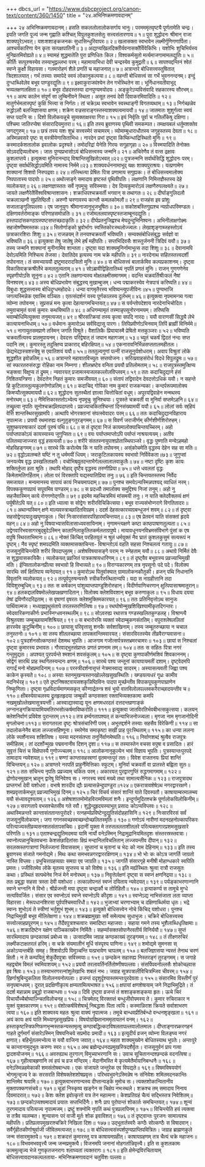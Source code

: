 +++
dbcs_url = "https://www.dsbcproject.org/canon-text/content/360/1450"
title = "२४.अभिनिष्क्रमणावदानम्"

+++
२४ अभिनिष्क्रमणावदानम्।
हसति सकललोलालोकसर्गाय भानुः।
परमममृतवृष्टयै पूर्णतामेति चन्द्रः। 
इयति जगति पूज्यं जन्म गृह्णाति कश्चित् 
विपुलकुशलसेतुः सत्त्वसंतारणाय॥ १॥
पुरा शुद्धोदनः श्रीमान् राजा शाक्यपुरेऽभवत्। 
यशःशशाङ्कजनकः सुधासिन्धुरिवापरः॥ २॥
खलासक्ता स्वभावेन लक्ष्मीर्गुणिगणार्पिता। 
आश्चर्यकारिणा येन कृता सत्पक्षपातिनी॥ ३॥
अद्याप्यखिलदिक्तीर्यवनासक्तैर्विवेकिभिः। 
यशोभिः शुचिभिर्यस्य मुनिव्रतमिवोह्यते॥ ४॥
स्यामहं शुद्धमातेति पुरा प्रणिधितः किल। 
विश्वकर्मसुतो मर्त्यमाजगामामलद्युतिः॥ ५॥
कीर्तिः सत्पुरुषस्येव तस्याभूद्वल्लभा परम्। 
महामायाभिधा देवी चन्द्रस्येव कुमुद्वती॥ ६॥
सापश्यद्दन्तिनं श्वेतं स्वप्ने कुक्षौ विहायसा। 
गतमारोहणं शैले प्रणतिं च महाजनात्॥ ७॥
अत्रान्तरे बोधिसत्त्वस्तुषितात् त्रिदशालयात्। 
गर्भं तस्याः समापेदे स्वयं लोकानुकल्पया॥ ८॥
वहन्ती बोधिसत्त्वं सा गर्भे भुवननन्दनम्। 
इन्दुं दुग्धाब्धिवेलेव बभूव पाण्डुरद्युतिः॥ ९॥
इक्ष्वाकुराजवंश्येन तेन गर्भस्थितेन सा। 
भूर्निधानवतीवाभूद् भव्यलक्षणलक्षिता॥ १०॥
बभूव दोहदस्तस्या दानपुण्यमयोदयः। 
अङ्कुरेऽप्यविसंवादि सहकारस्य सौरभम्॥ ११॥
अत्घ कालेन संपूर्णं सा लुम्बिनीवने स्थिता। 
असूत तनयं देवी दिवाकरमिवादितिः॥ १२॥
मातुर्गर्भमलास्पृष्टं कुक्षिं भित्त्वा स निर्गतः। 
तां चक्रेऽथ स्वभावेन स्वस्थाङ्गी विगतव्यथाम्॥ १३॥
निर्गच्छन्नेव रुद्धोऽसौ बलजिज्ञासया क्षणम्। 
शक्रेण वज्रसाराङ्गस्तस्याशक्यत्वमाययौ॥ १४॥
जातमातः शुशुर्गत्वा स्वयं सप्त पदानि सः। 
दिशो विलोकयन्नूचे सुव्यक्ताक्षरया गिरा॥ १५॥
इयं निर्वृतिः पूर्वा च गतिर्लोकेषु दक्षिणा। 
पश्चिमा जातिरप्येषा संसारादियमुत्तरा॥ १६॥
इति तस्य ब्रुवाणस्य पृथिवी समकम्पत। 
तमक्षयबलं धर्तुमशक्तेव जगद्गुरुम्॥ १७॥
छत्रं तस्य यशः शुभ्रं सत्त्वस्मेरं सचामरम्। 
व्योमाम्बुधाराधौतस्य जगृहुस्तस्य देवता॥ १८॥
अस्मिन्नवसरे पृष्टः स् वस्त्रीयेणासिताभिधः। 
नारदेन प्रभां दृष्ट्वा किष्किन्धाद्रिस्थितो मुनिः॥ १९॥
कस्मादर्कशतालोक इवालोकः प्रदृश्यते। 
तमोदरिद्रां येनेति गिरयः सगुहागृहाः॥ २०॥
विस्मयादिति तेनोक्तः सोऽवदद्दिव्यलोचनः। 
जातः पुण्यप्रभासोऽयं बोधिसत्त्वस्य जन्मनि॥ २१॥
अचिरेणैव तं वत्स द्रक्षावः कुशलाप्तये। 
इत्युक्त्वा मुनिरानन्दाद् विश्रान्तिसुखितोऽभवत्॥२२॥
पुत्रजन्मनि सर्वार्थसिद्धिं शुद्धोदनः परम्। 
दृष्ट्वा सर्वार्थसिद्धोऽयमिति नामास्य निर्ममे॥२३॥
शाक्यवर्धननामाभूद् यक्षः शाक्यपुराश्रयः। 
यत्प्रणामेण शाक्यानां शिशवो निरुपद्रवाः॥ २४॥
तत्स्थित्या प्रेषितः पित्रा प्रणामाय सगुह्यकः। 
तं बोधिसत्त्वमालोक्य निपपातास्य पादयोः॥ २५॥
अथोत्सङ्गे समादाय हृष्टस्तं पृथिवीपतिः। 
लक्षणानि निमित्तज्ञैस्तस्य देहे व्यलोकयत्॥ २६॥
लक्षणज्ञास्ततः सर्वे नृपमूचुः सविस्मयाः। 
देव दिव्यकुमारोऽयं लक्षणैरुपलक्ष्यते॥ २७॥
जायते लक्षणैरेतैर्विश्वविश्रान्तशासनः। 
शक्राधिपश्चक्रवर्ती भगवान् स तथागतः॥ २८॥
दीर्घाङ्गुलिदलौ चक्रलाञ्छनौ सुप्रतिष्ठितौ। 
अरुणौ चरणावस्य कान्तौ कमलकोमलौ॥ २९॥
राजहंस इव प्रांशुः सजालाङ्गुलिपल्लवः। 
एष जानुयुगः श्रीमानाजानुभुजभूषितः॥ ३०॥
सकोशबस्तिगुह्यश्च न्यग्रोधपरिमण्डलः। 
दक्षिणावर्तरोमाङ्कः परिणाहसमोन्नतिः॥ ३१॥
रजोमललवास्पृष्टस्तजाम्बूनदद्युतिः। 
हस्तपादांसकण्ठाग्रस्पष्टसप्तच्छदाकृतिः॥ ३२॥
दीर्घप्रतनुजिह्वश्च मेघदुन्दुभिनिश्वनः। 
अभिनीलाक्षगोक्ष्मः सहजोष्णीषमस्तकः॥३४॥
सितोर्णाङ्को भ्रुवोर्भागः स्वस्तिकोरःस्थलोज्ज्वलः। 
लेखाशृङ्गाब्जहस्तोऽयं छत्राकारशिराः शिशुः॥ ३५॥
राजन्नयम् ते तनयश्चक्रवर्ती भविष्यति। 
सम्यक्संबोधिसंबुद्धः सर्वज्ञो वा भविष्यति॥ ३६॥
इत्युक्त्वा तेषु जातेषु लेभे हर्षं महीपतिः। 
सप्तभिदिवसैः शास्तुर्जननी त्रिदिवं ययौ॥ ३७॥
तस्य जन्मनि शाक्यानां मुनीनामिव शान्तता। 
दृष्ट्वा यदा शाक्यमुनिर्नामाभूत्स तदा शिशुः॥  ३८॥
देवानामपि देवोऽयमिति निश्चित्य तेजसा। 
देवातिदेव इत्यस्य नाम चक्रे महीपतिः॥ ३९॥
नारदेनाथ सहितस्तत्त्वदर्शी तपोवनात्। 
तं समभ्याययौ द्रष्टुमादरादसितो मुनिः॥ ४०॥
स बोधिसत्त्वं बालार्कमिव कल्पप्रकाशनम्। 
दृष्ट्वा विकासिवक्र्क्रश्रीर्लेभे कमलतुल्यताम्॥ ४१॥
सोऽब्रावीद्विहितातिथ्यं नृपतिं प्रणतं मुनिः। 
राजन् गुणगणेनेव स्पृहणीयोऽसि सूनुना॥ ४२॥
एतानि लक्षणान्यस्य मोक्षलक्ष्मीसमागमम्। 
वदन्ति चक्रवर्तिश्रीःफलं नैषां विनश्वरम्॥ ४३॥
अस्य बोधिप्रभावेण संबुद्धस्य् मुखाम्बुजम्। 
धन्य पद्माकरस्येव नेत्रपात्रं करिष्यति॥ ४४॥
विबुधाः शुद्धसत्त्वस्य बोधिदुग्धमहोदधेः। 
धन्या वागमृतैरस्य भविष्यन्त्युपजीविनः॥४५॥
पुण्यभाजि जगत्यस्मिन्नेक एवास्मि वञ्चितः। 
एतत्संदर्शनं यस्य पूर्णकालस्य दुर्लभम्॥ ४६॥
इत्युक्त्वा नृपमामन्त्र्य  गत्वा व्योम्ना तपोवनम्। 
सुप्रसन्नं मनः कृत्वा देहत्यागमचिन्तयत्॥ ४७॥
स पर्यन्तोपदेशाय नारदेनाभिचोदितः। 
तमुवाचामृतं वत्सं कुमारः कथयिष्यति॥ ४८॥
अधिगम्यामृतं तस्मान्नृपसूनोरनामयम्। 
तरिष्यसि भवाम्बोधिमित्युक्त्वा तनुमत्यजत्॥ ४९॥
श्रीरसत्क्रियां तस्य कृत्वा सपदि नारदः। 
ययौ वाराणसीं सिद्ध्यै लेभे कात्यायनाभिधाम्॥ ५०॥
वर्धमानः कुमारोऽथ सर्वविद्यासु पारगः। 
लिपिप्रवीणोऽभिनवाम् लिपिं ब्राह्मीं विनिर्ममे॥ ५१॥
नागायुतसमप्राणे तस्मिन् जगति विश्रुते। 
वैशालिकैः प्रियायास्मै प्रेषितो मत्तकुञ्जरः॥ ५२॥
भविष्यति चक्रवर्तीत्यस्य प्रातमुपायनम्। 
देवदत्तः परिद्वेषात् तं जघान महागजम्॥ ५३॥
च्युतं चकर्षं द्विदतं  नन्दः सप्त पदानि तम्। 
कुमारस्तु तदुत्क्षिप्य प्राकाराद् बहिरक्षिपत्॥ ५४॥
एकनारावनिर्भिन्नसप्ततालमहीतलः। 
छेद्यभेद्यास्त्रशस्त्रेषु स एवातिशयं ययौ॥ ५५॥
तततुल्यगुणां पत्नीं राजसूनुर्यशोधराम्। 
अवाप विश्रुतां लोके शुद्धशील इवोन्नतिम्॥ ५६॥
अत्रान्तरे महावातविच्युतः सप्तयोजनः। 
सरित्प्रवाहसंरोधं विदधे विपुलद्रुमः॥ ५७॥
सां स्फारतरुसंरुद्धा रोहिका नाम निम्नगा। 
शीलभ्रष्टेव वनिता प्रययौ प्रतिलोमताम्॥ ५८॥
राजपुत्रस्तमुत्क्षिप्य भङ्क्त्वा विक्षुप्य तं द्रुमम्। 
न्यवारयत् प्रजामत्स्यजलकल्लोलविप्लवम्॥ ५९॥
ततः कदाचिदुद्याने हंसं निशितयन्त्रिणा। 
देवदत्तेन निहतं कुमारः समजीवयत्॥ ६०॥
संतापं तद्विवादेन देवदत्तोऽधिकं ययौ। 
न सहन्ते हि कुटिलास्तुल्यकुलगोणोन्नतिम्॥ ६१॥
कदाचिद् गोपिका नाम कुमारं राजकन्यका। 
कन्दर्परूपमालोक्य किमप्यौत्सुक्यमाययौ॥ ६२॥
शुद्धोदनः सुतस्थैतां ज्ञात्वा चित्तोचितां वधूम्। 
अपूरयद्विवाहेन मन्मथस्य मनोरथम्॥ ६३॥
नैमित्तिकास्ततोऽभ्येत्य नृपमूचुः सुनिश्चयाः। 
पुत्रस्ते चक्रवर्ती वा मुनिर्वा सप्तमेऽहनि॥ ६४॥
तच्छ्रुत्वा नृपतिः सूनोश्चक्राव्र्तिपदाप्तये। 
प्रव्रज्याचकितश्चिन्तां दिनसंख्यामयीं ययौ॥ ६५॥
लोलां सर्वः स्र्हियं वेत्ति शान्तस्थिरसुखामपि। 
अत्थापि भोगरक्तानां संपत्स्वेवादरः परम्॥ ६६॥
ततः कदाचिदुद्यानविहाराय नृपात्मजः। 
प्रययौ रथमारुह्य वल्गुतुङ्गतुरङ्गमम्॥ ६७॥
स विवर्णं जराजीर्णम् कीर्णशीर्णशिरोरुहम्। 
सुशुष्कपरुषाकारं ददर्श पुरुषं पथि॥ ६८॥
स तं  दृष्ट्वा निजं कायमालोक्याचिन्तयच्चिरम्। 
अहो पर्याप्तपाकोऽयं कायस्यास्य जुगुप्सितः॥ ६९॥
वयः पर्याप्तमाप्तोऽपि पर्याप्तं नाश्रयत्ययम्। 
अतीव पलितव्याजाज्जरा वृद्धं हसत्यसौ॥ ७०॥
शरीरे संततस्नायुपाशप्रोतास्थिपञ्जरे। 
वृद्धः पुष्णाति मन्येऽहमहो मोहविहङ्गमम्॥ ७१॥
सारथे किं करोत्येष किं न याति तपोवनम्। 
अस्ंकोचमेति वृद्धस्य देहेन सह सा मतिः॥ ७२॥
वृद्धोऽवलम्बते यष्टिं न तु धर्ममयीं धियम्। 
जराकुटिलकायस्य स्वभावो निर्विवेकता॥७३॥
जुगुप्सां जनयत्येष वृद्धः प्रस्खलिताक्षरैः। 
वचोभिश्च्युतदन्ताभैर्गलल्लालालवाकुलैः॥ ७४॥
नष्टा दृष्टिः कृशः कायः शक्तिर्लुप्ता हता श्रुतिः। 
तथापि मोहाद् दृष्टैव वृद्धस्य तरुणीप्रिया॥ ७५॥
धत्ते धवलतां वृद्धः किमेतामतिगर्हिताम्। 
लोला परं विरक्तापि यद्यस्यातिप्रिया तनुः॥ ७६॥
इति चिन्तयतस्तस्य निर्वेदः समजायत। 
मन्यमानस्य सापायं कायं निचयमापदाम्॥ ७७॥
पुनश्च समयेऽन्यस्मिन्नपश्यद् व्याधितं नरम्। 
विपक्ककूणपप्रायं सपूयमिव पाण्डरम्॥ ७८॥
स प्रदध्यौ तमालोक्य समुद्दिश्य निजां तनुम्। 
अहो नु सहजैवास्मिन् काये रोगगणोद्गतिः॥ ७९॥
इदमेव महच्चित्रमियं मांसमयी तनुः। 
न याति  क्लेदवैक्लव्यं क्षणं पर्युषीतेऽपि यत्॥ ८०॥
इति ध्यात्वा स सोद्वेगः शरीरविचिकित्सया। 
बभूव राज्यसंभोप्गरागे विगतितादरः॥ ८१॥
अथान्यस्मिन् क्षणे माल्यवस्त्राच्छादितविग्रहम्। 
ददर्श देहसत्कारव्यग्रबन्धुजनं शवम्॥ ८२॥
तं दृष्ट्वा सहसोद्वेगदयादुःखघृणाकुलः। 
चिरं निःसारसंसारपरिहारमचिन्तयत्॥ ८३॥
एष प्रेतवनं याति संसक्तां हृदये वहन्॥ ८४॥
अहो नु विषयाभ्यासविलासाध्यवसायिनाम्। 
नृणामन्त्यक्षणे कष्टा काष्ठपाषाणतुल्यता॥ ८५॥
उद्वेगवारिभवसागरबुद्बुदेऽस्मिन् 
कालानिलाकुलितकर्मलताग्रपुष्पे। 
मायावधूनयनविभ्रमसंविभागे 
पुंसां क एष वपुषि स्थिरताभिमानः॥ ८६॥
नोक्तं किंचित् परहितयुतं न श्रुतं धर्मयुक्तं 
नैव घ्रातं कुशलकुसुमं सत्यरूपं न दृष्टम्। 
नैव स्पृष्टं शमपदमिति व्यक्तमासक्तचिन्ता- 
विश्रान्तोऽयं वहति सहसा निश्चलत्वं गतायुः॥ ८७॥
राजसूनुर्विचिन्त्येति शरीरं विपदाप्लुतम्। 
अशेषविषयासङ्गे पराम् नः स्नेहताम् ययौ॥ ८८॥
अथाग्रे निर्मितं देवैः स शुद्धावासकायिकैः। 
व्यलोकयत् प्रव्रजितं पात्रकाषायधारिणम्॥ ८९॥
तं दृष्ट्वैव बभूवास्य प्रव्रज्याभिमुखी मतिः। 
ईप्सितालोकनप्रीत्या स्वभावो हि विभाव्यते॥ ९०॥
विराग्यकारणम् तत्र नृपसूनोः पदे पदे। 
विलोक्य सारथिः सर्वं क्षितिपाय व्यनेदयत्॥ ९१॥
कुमारोऽथ पितुर्वाक्यात् ग्रामालोकनकौतुकी। 
व्रजन् पथि निधानानि विवृतानि व्यलोकयत्॥ ९२॥
तत्पूर्वपुरुषन्यस्तैः स्त्रीकरैरुत्थितान्यपि। 
यदा स नाग्रहीत्तानि तदा विविशुरम्बुधिम्॥ ९३॥
ततः स कर्षकान् पांशुव्याप्तपाण्डुशिरोरुहान्। 
विदीर्णपाणिचरणान् क्षुत्पिपासाश्रमातुरान्॥ ९४॥
हलकद्दालविषमोल्लेखपक्षव्रणादितान्। 
विलोक्य क्लेशविवशान् बभूव करुणाकुलः॥ ९५॥
विधाय दयया तेषां द्रविणौरदरिद्रताम्। 
स वृषाणां वृषरतः क्लेशमुक्तिमकारयत्॥ ९६॥
ततः प्रतिनिवृत्तोऽथ सानुजः पार्थिवात्मजः। 
मध्याह्नपृथुसंतापे तरलस्तरणित्विषः॥ ९७॥
रथघोषोन्मुखशिखिश्यामीकृतदिगन्तरः। 
स्वेदवारिकणाकीर्णः प्रभास्निग्धवनस्थलीम्॥ ९८॥
सोऽवरुह्य रथात्तत्र गण्डस्खलितकुण्डलह्। 
विश्राण्त्यै विश्रुतयशा जम्बुच्छायामशिश्रियत्॥ ९९॥
स बभारोरसि व्यक्तां स्वेदाम्बुकणसंततिम्। 
वपुराश्लेषललितां हारस्येव कुटुम्बिनीम्॥ १००॥
छायासु परिवृत्तासु शनकैः सर्वशाखिनाम्। 
तस्य जम्बूतरुच्छाया न चचाल तनुस्तनोः॥ १०१॥
सा तस्य शीतलच्छाया तापक्लान्तिमवारयत्। 
संसारविरतस्येव तीव्रवैराग्यवासना॥ १०२॥
पुत्रदर्शनसोत्कण्ठस्तं देशमथ भूपतिः। 
आजगाम गजोत्सर्पत्रस्तभ्रमरचामरः॥ १०३॥
छायां स निश्चलां दृष्ट्वा कुमारस्य प्रभावतः। 
गौरवाद्भुतसंप्राप्तः प्रणतं प्रणनाम तम्॥ १०४॥
ततः स सहितः पित्रा नगरं गन्तुमुद्यतः। 
अपश्यत् पुरपर्यन्ते श्मशानं शवसंकुलम्॥ १०५॥
स दृष्ट्वा कुणपाकीर्णमशिवं शिवकाननम्। 
सोद्वेगं सारथिं प्राह स्थगितस्यन्दनः क्षणम्॥ १०६॥
सारथे पश्य जन्तूनां कायापायमतीं दशाम्। 
दृष्ट्वेदमपि रागार्द्रं मनो मोहप्रमादिनाम्॥ १०७॥
परस्त्रीदर्शनात्तृप्तं नेत्रमास्वाद्य सादरम्। 
अस्यासत्यवती जिह्वा पश्य काकेन कृस्यते॥ १०८॥
अस्याः स्तनमुखन्यस्तनखोल्लेखसुखस्थितिः। 
ख्ण्डयत्यधरं गॄध्रः कामीव मदनिर्भरह्॥ १०९॥
एते दृष्टनिषक्टवायसशकृन्निष्ठिविनः पादपा 
मूर्च्छन्तीव विपाकपूयकुणपाघ्राणेन निष्कूणिताः। 
दृष्ट्वा गृध्रविदार्यमाणमसकृत् कीऱ्णार्द्रतन्त्र शवं 
भूयो वातविलोलपल्लवकरैराच्छादयन्तीव च॥११०॥
क्षीबस्येवाचलस्य द्रुतहृतहृदया जम्बुकी कण्ठसक्ता 
रक्ताभिव्यक्तकामा कमपि नखमुखोल्लेखमासुत्रयन्ती। 
आस्वाद्यास्वाद्य यूनः क्षणमधरदलं दत्तदन्तव्रणाङ्कं 
लग्नानङ्गक्रियायामियमतिरभसोत्कर्षमाविष्करोति॥ १११॥
इत्युक्त्वा जातविरतिर्भवबीभत्सकुत्सया। 
कलयन् क्लेशनिर्वाणं प्रविवेश पुरान्तरम्॥११२॥
तत्र हर्म्यगतापश्यत् तं कन्याभिजनोज्ज्वला। 
मृगजा नाम मृगजानोदिनी मृगलोचना॥११३॥
सरागतरला दृष्ट्ः श्रोत्रसंचारिणी परम्। 
अभूत्तद्दर्शने तस्याः सहसैव विरेकिणी॥ ११४॥
सा तदालोकनेनैव बाला लज्जासहिष्णूना। 
स्मरेणेव समाकृष्टा सखीं प्राह पुरःस्थिताम्॥ ११५॥
का धन्या ललना लोके स्पर्शेनास्य शशित्विषः। 
यस्या मदनसंतप्ता तनुर्निर्वाणमेष्यति॥ ११६॥
निर्वाणशब्दं श्रुत्वैव राजपुत्रः समीहितम्। 
तां ददर्शोन्मुखः पद्मवनानीव दिशन् दृशा॥ ११७॥
स तस्यास्तेन वचसा वपुषा व प्रसादितः। 
हारं सुवृत्तं चित्तं च विक्षेपास्यै गुणोज्ज्चलम्॥ ११८॥
आलोकनानुकूल्येन भावं विज्ञाय भूपतिः। 
पुत्रस्यान्तःपुरपदे तामादाय न्यवेशयत्॥ ११९॥
षण्णां काण्तासहस्राणां वृतमन्तःपुरं ततः। 
विवेश राजतनयः प्रियां शान्तिं विचिन्तयन्॥ १२०॥
अत्राण्तरे नरपतिं प्राहुर्नैमित्तिकाः स्फुटम्। 
मुनिर्वा चक्रवर्ती वा प्रातस्ते बह्विता सुतः॥ १२१॥
ततः संचिन्त्य नृपतिः प्रव्रज्याम् चकितः परम्। 
अकारयत् पुरद्वारगुप्तिं रुद्धगमागमाम्॥ १२२॥
द्रोणोदनमुखान् भ्रातॄन् द्वारेषु विनिवेश्य सः। 
नगरस्य स्वयं मख्ये तथा सामात्यसैनिकः॥ १२३॥
राजपुत्रादथ प्राप्तगर्भा देवी यशोधरा। 
वभाषे शारदीव द्यौः प्रत्यासन्नेन्दुपाण्डुरा॥१२४॥
एकरात्रावशेषेऽथ नगरद्वाररक्षणे। 
शमप्रवृत्तार्कमभूत् प्रव्रज्याभिमुखं दिनम्॥ १२५॥
चिरं विचर्य संसारं शान्तिं याते दिवस्पतौ। 
काषायाम्बरमालम्ब्य ययौ संध्यावदृश्यताम्॥ १२६॥
अशेषाशातमोमोहविरामविमलां शनैः। 
इन्दुर्गामुदितश्चक्रे पूर्णालोकविलोकिनीम्॥ १२७॥
सरागतापे  वभसश्चेतसीव गते रवौ। 
शुद्धेन्दुहृदयस्याभूत् प्रसादः कोऽप्यविप्लवः॥ १२८॥
अथास्मिन्नन्तरे कान्तासंततान्तःपुरोदरे। 
रत्नहर्म्यप्रविष्टेन्दुद्युतिसंदोहहासिनि॥ १२९॥
निःसारविरसं सर्वं राजसूनुर्विलोकयन्। 
जगा गगनस्वच्छस्वच्छन्दोच्छलितस्मृतिः॥ १३०॥
गणोऽयं नारीणां मदनदहनोल्कापरिकरः 
परित्याज्यस्तीव्रव्यसनशतसंतापसचिवः। 
इदानीं युक्ता मे तरुतललताशीतलरे 
परित्यक्तागारप्रशमसुखसारे परिणतिः॥ १३१॥
एताश्चन्द्रद्युतिमदमया यामि नार्यो वनेऽस्मिन् 
निद्रामुद्रानियमितदृशः संस्तरस्रस्तवत्राः। 
स्वप्नोत्पन्नानुचितवचनाः केशसंछादितांसाः 
क्षिप्रं मन्दानिलविचलितान् लज्जयन्तीव दीपान्॥ १३२॥
सरलस्रस्तगात्राणां निर्लज्जानां विवाससाम्। 
सुप्तानां च मृतानां च भेदः को नाम देहिनाम्॥ १३३॥
इति तस्य ब्रुवाणस्य संजाते गमनोद्यमे। 
मिथः कथा समभवन्नगरद्वाररक्षिणाम्॥ १३४॥
भो भोः कः कोऽत्र जागर्ति जाग्रतो नास्ति विप्लवः। 
प्रभुचित्तग्रहव्यग्राः समग्रा एव जाग्रति॥ १३५॥
जागर्ति संसारगृहे मनीषी मोहाण्धकारे स्वपिति प्रमत्तः। 
ज्जीवितमेव लोके मृतस्य सुप्तस्य च को विशेषः॥ १३६॥
इति मर्ह्यस्थितः श्रुत्वा रात्रौ राजसुतः कथाः। 
प्रस्थितं सत्पथेनेव निजं मेने मनोरथम्॥ १३७॥
निवॄत्तेर्लक्षणं दृष्ट्वा स स्वप्नं क्षणनिद्रया॥ १३८॥
ततः प्रबुद्धा सहसा त्रस्ता देवी यशोधरा। 
तत्कालोपनतं स्वप्नं दयिताय न्यवेदयत्॥ १३९॥
पर्यङ्काभरणान्गानि स्वप्ने भग्नानि मे विभो। 
श्रीर्व्रजन्ती मया दृष्ट्वा चन्द्रार्कौ च तोरिहितौ॥ १४०॥
इत्याकर्ण्य स तामूचे मुग्धे सत्यविवर्जितः। 
संसार एव स्वप्नोऽयं स्वप्ने स्वप्नोऽपि कीदृशः॥ १४१॥
स्वप्नेऽद्य नाभिसंजाता लता व्याप्ता विहारसा। 
मेरूपधानशिरसा पूर्वपश्चिमवारिधौ॥ १४२॥
भुजाभ्यां चरणाभ्याम् च दक्षिणाब्धिर्मया धृतः। 
भद्रे स्वप्नः शुभोऽयं ते स्त्रीणां भर्तुशुभं शुभम्॥ १४३॥
इत्युक्ते बोधिसत्त्वेन नोचे किंचिद् यशोधरा। 
पुनश्च निद्राभिमुखी बभूव मीलितेक्षणा॥ १४४॥
शक्रब्रह्ममुखाः सर्वे समेत्याथ सुधाभुजः। 
चक्रिरे बोधिसत्त्वस्य सत्त्वोत्साहप्रपूरणम्॥ १४५॥
तैर्देवपुत्राश्चत्वारः समादिष्टा महाजवाः। 
सहाया गमने तस्य भूशैलाब्धिधृतिक्षमाः॥ १४६॥
शक्रादिष्टेन यक्षेण पाञ्चिकाख्येन निर्मितैः। 
सहर्म्यासक्तसोपानैरवतीर्य विनिर्ययौ॥ १४७॥
सुप्तं सारथिमादाय छन्दकाख्यं प्रबोध्य सः। 
उत्सादमिव जग्राह कण्ठकाख्यं तुरङ्गमम्॥ १४८॥
तं तीक्ष्णरुचिरं लक्ष्मीकटाक्षतरलं हरिम्। 
स चक्रे संयमालीनं मूर्धि संस्पृश्य पाणिना॥ १४९॥
शमोद्यमे सुमनसा स् अकोऽप्यन्तर्बहिः समह्। 
शिशवोऽपि विमुञ्चन्ति यत्प्रभावेण चापलम्॥ १५०॥
बलजिज्ञासया न्यस्तं तेनाथ चरणं क्षितौ। 
न ते कम्पयितुं शेकुर्देवपुत्राः सविस्मयाः॥ १५९॥
छन्दकेन सहारुह्य निस्तरङ्गं तुरङ्गमम्। 
स जगाहे महद्व्योम विमलं स्वमिवाशयम्॥ १५२॥
प्रययौ तरलावर्तिनर्तितोष्णीषपल्लवः। 
संसर्पिपवनोल्लसैः शोकोच्छ्वास इव श्रियः॥ १५३॥
तस्याभरणरत्नांशुलेखाभिः शबलं नभः। 
जग्राह सूत्रपत्रालीविचित्रम्जिव चीवरम्॥ १५४॥
ख़िर्णाश्रुबिन्दुकलिता विलोलनयनोत्पलाः। 
व्रजन्तं ददृशुर्दृश्यास्तमन्तःपुरदेवताः॥ १५५॥
संसारमिव विस्तीर्णं पुरं सनृपबान्धवम्। 
दूरात् प्रदक्षिणीकृत्य क्षम्यतामित्यभाषत॥ १५६॥
क्षपायां क्षणशेषायाम् जने निद्राभिमुद्रिते। 
तं ददर्श महान्नाम प्रबुद्धो राजबान्धवः॥ १५७॥
दिवि दृष्ट्वा व्रजन्तं तं शशाङ्कशङ्कया हृतः। 
ऊचे चिरं विचार्योच्चैर्बाष्याज़्न्चितविलोचनह्॥ १५८॥
चित्रमेतद् विरक्तव्तं बन्धुजीवोपमस्य ते। 
कुमार रुचिराकार न युक्तं युक्तकारणम्॥ १५९॥
वंशोत्कर्षविशेषार्थू निबद्धाशः पिता त्वयि। 
कस्मान्निराश क्रियते सर्वाशाभरण त्वया॥ १६०॥
इति शाक्यस्य महतः श्रुत्वा वाक्यं नृपात्मजः। 
तमूचे बान्धवप्रीतिर्बन्धो वन्धनशृङ्खला॥ १६१॥
अयं कायः क्षयं याति मिथ्यागृहसुखप्रियः। 
विषयोग्रविष्र्तानाममृतायतनं वनम्। १६२॥
हस्ताकृष्टस्त्रिफणिफणभृन्मस्तकन्यस्तमृत्यु
कण्ठाबद्धित्कटविषलतापल्लवालोलमालः। 
दीप्ताङ्गारप्र्करगहनं गाहते दुर्गमार्गं 
संसारेऽस्मिन् विषयनिचये सप्रमोदः प्रमादी॥ १६३॥
इत्युदीर्य व्रजन् व्योम्ना विलङ्घ्य नगरं क्षणात्। 
बहिर्भूतलमभ्येत्य स ययौ वाजिना जवात्॥ १६४॥
महता शाक्यमुख्येन बोधितस्याथ भूपतेः। 
अन्तःपुरे च कान्तानामुद्भूतः करुणः स्वरः॥ १६५॥
अथ ब्रह्मेन्द्रधनदप्रमुखस्त्रिदशैर्वृतः। 
राजसूनुर्वनं प्राप गत्वा द्वादशयोजनम्॥ १६६॥
अवरुह्याथ तुरगात्ग् विमुच्याभरणानि सः। 
उवाच सूचितानन्दश्छन्दकं वदनत्विषा॥ १६७॥
गृहीत्वाबह्रणानि त्वं हयं च व्रज मन्दिरम्। 
मेदानीमस्ति मे कृत्यमेतैर्मायानिबन्धनैः॥ १६८॥
वनेऽस्मिन्नहमेकाकी शमसंतोषबान्धवः। 
एकः संजायते जन्तुरेक एव विपद्यते॥ १६९॥
विषमविषययोगं भोगमुत्सृज्य रे कः 
सरसरति विशेषक्लेशशोषप्रवृत्तः। 
परिभवभुवनेऽस्मिन्नेष नः संनिवेशः 
शमितमदनकान्तिः शान्तिमेव श्रयामि॥ १७०॥
इत्युक्त्वाभरणान्यस्य दीप्तान्यङ्के मुमोच सः। 
त्यक्तशोकान्वितानीव मुक्तापक्कणसंचये॥ १७१॥
चूडां निस्कृष्य खङ्गेन स चिक्षेप नभःस्थले। 
शक्रश्च तम् समादाय निनाय दिवमादरात्॥ १७२॥
केशः क्लेश इवोत्कृत्तो  यत्र तेन महात्मना। 
केशप्रतिग्रहं चैत्यं सद्भिस्तत्र निवेशितम्॥ १७३॥
छन्दकोऽप्यश्वमादायं प्रयातः सप्तभिर्दिनैः। 
शनैः प्राप पुरोपान्तं शोकार्तः समचिन्तयत्॥ १७४॥
शून्यं तुरगमादाय परित्यज्य नृपात्मजम्। 
द्रष्टुं शक्नोमि नृपतिं कथं पुत्रप्रलापिनम्॥ १७५॥
विचिन्त्येति हयं त्यक्त्वा स तत्रैव व्यलम्बत। 
शून्यासनः परं वाजी मूर्तः शोक इवाविशत्॥ १७६॥
तं दृष्ट्वान्तः पुरजनः सामात्यश्च महीपतिः। 
प्रतिप्रलापमुखराश्चक्रिरे निखिला दिशः॥ १७७॥
उद्भूतार्तस्वरैः कण्ठैः सोत्कण्ठैः स विषादवान्। 
सर्वैर्गृहीतकीर्णाश्रुर्वाजी जीवितमत्यजत्॥ १७८॥
स बोधिसत्त्वसंस्पर्शपुण्यप्राप्तिपवित्रितः। 
जग्राह ब्राह्मणकुले जन्म संसारमुक्तये॥ १७९॥
शक्रदत्तं कुमारस्तु यत्र काषायमग्रहीत्। 
काषायग्रहणम् तत्र चैत्यं चक्रे महाजनः॥ १८०॥
विभवमभववृत्त्यै जन्म जन्मप्रमुक्त्यै। 
विजनमपि जनानां मोहगर्तान्निवृत्त्यै। 
इति स कुशलकामः काममुत्सृज्य भेजे 
गुणकृतजनरागः श्लाघ्यतां त्यक्तरागः॥ १८१॥
इति क्षेमेन्द्रविरचितायाम् बोधिसत्त्वावदानकल्पलताया- 
मभिनिष्क्रमणावदानं चतुर्विशः पल्लवः॥

